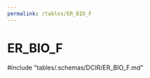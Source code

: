 ```yaml
---
permalink: /tables/ER_BIO_F
---
```

# ER\_BIO\_F
<!-- SPDX-License-Identifier: MPL-2.0 -->

<!-- ATTENTION : Ne pas supprimer ou modifier la ligne ci-dessous -->
#include "tables/.schemas/DCIR/ER_BIO_F.md"
<!-- ATTENTION : Ne pas supprimer ou modifier la ligne ci-dessus -->
